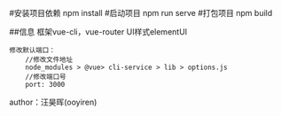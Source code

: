 #安装项目依赖
	npm install
#启动项目
	npm run serve
#打包项目
	npm build
	
	
##信息
	框架vue-cli，vue-router
	UI样式elementUI
	
	修改默认端口：
		//修改文件地址
		node_modules > @vue> cli-service > lib > options.js 
		//修改端口号
		port: 3000
		
		
		
author：汪昊晖(ooyiren)

